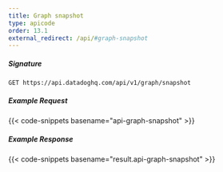 ```yaml
---
title: Graph snapshot
type: apicode
order: 13.1
external_redirect: /api/#graph-snapshot
---
```


##### Signature
`GET https://api.datadoghq.com/api/v1/graph/snapshot`
##### Example Request
{{< code-snippets basename="api-graph-snapshot" >}}
##### Example Response
{{< code-snippets basename="result.api-graph-snapshot" >}}

